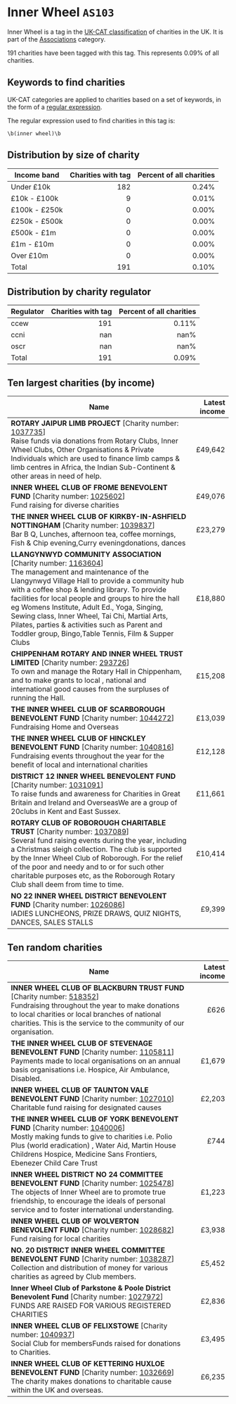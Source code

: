 # Inner Wheel `AS103`

Inner Wheel is a tag in the [UK-CAT classification](/data/tag_list/) of charities in the 
UK. It is part of the [Associations](/data/ukcat/AS) category.

191 charities have been tagged with this tag.
This represents 0.09% of all charities.

## Keywords to find charities

UK-CAT categories are applied to charities based on a set of keywords, in the form of a [regular expression](https://en.wikipedia.org/wiki/Regular_expression).

The regular expression used to find charities in this tag is:

`\b(inner wheel)\b`



## Distribution by size of charity

Income band | Charities with tag | Percent of all charities
------------|-------------------:|-------------------------:
Under £10k | 182 | 0.24%
£10k - £100k | 9 | 0.01%
£100k - £250k | 0 | 0.00%
£250k - £500k | 0 | 0.00%
£500k - £1m | 0 | 0.00%
£1m - £10m | 0 | 0.00%
Over £10m | 0 | 0.00%
Total | 191 | 0.10%


## Distribution by charity regulator

Regulator | Charities with tag | Percent of all charities
------------|-------------------:|-------------------------:
ccew | 191 | 0.11%
ccni | nan | nan%
oscr | nan | nan%
Total | 191 | 0.09%


## Ten largest charities (by income)

Name | Latest income
-----|--------:
<strong>ROTARY JAIPUR LIMB PROJECT</strong> [Charity number: [1037735](https://findthatcharity.uk/orgid/GB-CHC-1037735)]<br>Raise funds via donations from Rotary Clubs, Inner Wheel Clubs, Other Organisations & Private Individuals which are used to finance limb camps & limb centres in Africa, the Indian Sub-Continent & other areas in need of help. | £49,642
<strong>INNER WHEEL CLUB OF FROME BENEVOLENT FUND</strong> [Charity number: [1025602](https://findthatcharity.uk/orgid/GB-CHC-1025602)]<br>Fund raising for diverse charities | £49,076
<strong>THE INNER WHEEL CLUB OF KIRKBY-IN-ASHFIELD NOTTINGHAM</strong> [Charity number: [1039837](https://findthatcharity.uk/orgid/GB-CHC-1039837)]<br>Bar B Q, Lunches, afternoon tea, coffee mornings, Fish & Chip evening,Curry eveningdonations, dances | £23,279
<strong>LLANGYNWYD COMMUNITY ASSOCIATION</strong> [Charity number: [1163604](https://findthatcharity.uk/orgid/GB-CHC-1163604)]<br>The management and maintenance  of the Llangynwyd Village Hall to provide a community hub with a coffee shop & lending library.  To provide facilities for local people and groups to hire  the hall eg Womens Institute,  Adult Ed., Yoga, Singing, Sewing class, Inner Wheel, Tai Chi, Martial Arts, Pilates, parties &  activities such as Parent and Toddler group, Bingo,Table Tennis, Film & Supper Clubs | £18,880
<strong>CHIPPENHAM ROTARY AND INNER WHEEL TRUST LIMITED</strong> [Charity number: [293726](https://findthatcharity.uk/orgid/GB-CHC-293726)]<br>To own and manage the Rotary Hall in Chippenham, and to make grants to local , national and international  good causes  from the surpluses of running the Hall. | £15,208
<strong>THE INNER WHEEL CLUB OF SCARBOROUGH BENEVOLENT FUND</strong> [Charity number: [1044272](https://findthatcharity.uk/orgid/GB-CHC-1044272)]<br>Fundraising Home and Overseas | £13,039
<strong>THE INNER WHEEL CLUB OF HINCKLEY BENEVOLENT FUND</strong> [Charity number: [1040816](https://findthatcharity.uk/orgid/GB-CHC-1040816)]<br>Fundraising events throughout the year for the benefit of local and international charities | £12,128
<strong>DISTRICT 12 INNER WHEEL BENEVOLENT FUND</strong> [Charity number: [1031091](https://findthatcharity.uk/orgid/GB-CHC-1031091)]<br>To raise funds and awareness for Charities in Great Britain and Ireland and OverseasWe are a group of 20clubs in Kent and East Sussex. | £11,661
<strong>ROTARY CLUB OF ROBOROUGH CHARITABLE TRUST</strong> [Charity number: [1037089](https://findthatcharity.uk/orgid/GB-CHC-1037089)]<br>Several fund raising events during the year, including a Christmas sleigh collection. The club is supported by the Inner Wheel Club of Roborough. For the relief of the poor and needy and to or for such other charitable purposes etc, as the Roborough Rotary Club shall deem from time to time. | £10,414
<strong>NO 22 INNER WHEEL DISTRICT BENEVOLENT FUND</strong> [Charity number: [1026086](https://findthatcharity.uk/orgid/GB-CHC-1026086)]<br>lADIES LUNCHEONS, PRIZE DRAWS, QUIZ NIGHTS, DANCES, SALES STALLS | £9,399


## Ten random charities

Name | Latest income
-----|--------:
<strong>INNER WHEEL CLUB OF BLACKBURN TRUST FUND</strong> [Charity number: [518352](https://findthatcharity.uk/orgid/GB-CHC-518352)]<br>Fundraising throughout the year to make donations to local charities or local branches of national charities. This is the service to the community of our organisation. | £626
<strong>THE INNER WHEEL CLUB OF STEVENAGE BENEVOLENT FUND</strong> [Charity number: [1105811](https://findthatcharity.uk/orgid/GB-CHC-1105811)]<br>Payments made to local organisations on an annual basis organisations i.e. Hospice, Air Ambulance, Disabled. | £1,679
<strong>INNER WHEEL CLUB OF TAUNTON VALE BENEVOLENT FUND</strong> [Charity number: [1027010](https://findthatcharity.uk/orgid/GB-CHC-1027010)]<br>Charitable fund raising for designated causes | £2,203
<strong>THE INNER WHEEL CLUB OF YORK BENEVOLENT FUND</strong> [Charity number: [1040006](https://findthatcharity.uk/orgid/GB-CHC-1040006)]<br>Mostly making funds to give to charities i.e.   Polio Plus (world eradication) , Water Aid,  Martin House Childrens Hospice, Medicine Sans Frontiers, Ebenezer Child Care Trust | £744
<strong>INNER WHEEL DISTRICT NO 24 COMMITTEE BENEVOLENT FUND</strong> [Charity number: [1025478](https://findthatcharity.uk/orgid/GB-CHC-1025478)]<br>The objects of Inner Wheel are to promote true friendship, to encourage the ideals of personal service and to foster international understanding. | £1,223
<strong>INNER WHEEL CLUB OF WOLVERTON BENEVOLENT FUND</strong> [Charity number: [1028682](https://findthatcharity.uk/orgid/GB-CHC-1028682)]<br>Fund raising for local charities | £3,938
<strong>NO. 20 DISTRICT INNER WHEEL COMMITTEE BENEVOLENT FUND</strong> [Charity number: [1038287](https://findthatcharity.uk/orgid/GB-CHC-1038287)]<br>Collection and distribution of money for various charities as agreed by Club members. | £5,452
<strong>Inner Wheel Club of Parkstone & Poole District Benevolent Fund</strong> [Charity number: [1027972](https://findthatcharity.uk/orgid/GB-CHC-1027972)]<br>FUNDS ARE RAISED FOR VARIOUS REGISTERED CHARITIES | £2,836
<strong>INNER WHEEL CLUB OF FELIXSTOWE</strong> [Charity number: [1040937](https://findthatcharity.uk/orgid/GB-CHC-1040937)]<br>Social Club for membersFunds raised for donations to Charities. | £3,495
<strong>INNER WHEEL CLUB OF KETTERING HUXLOE BENEVOLENT FUND</strong> [Charity number: [1032669](https://findthatcharity.uk/orgid/GB-CHC-1032669)]<br>The charity makes donations to charitable cause within the UK and overseas. | £6,235
